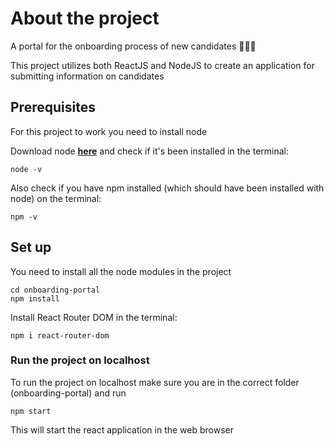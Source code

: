 # About the project
A portal for the onboarding process of new candidates 🧑‍🤝‍🧑

This project utilizes both ReactJS and NodeJS to create an application for submitting information on candidates 

## Prerequisites
For this project to work you need to install node

Download node **[here](https://nodejs.org/en/download/)** and check if it's been installed in the terminal:
```
node -v
```
Also check if you have npm installed (which should have been installed with node) on the terminal:
```
npm -v
```

## Set up 
You need to install all the node modules in the project 
```
cd onboarding-portal
npm install 
```
Install React Router DOM in the terminal:
```
npm i react-router-dom
```

### Run the project on localhost
To run the project on localhost make sure you are in the correct folder (onboarding-portal) and run
```
npm start
```
This will start the react application in the web browser